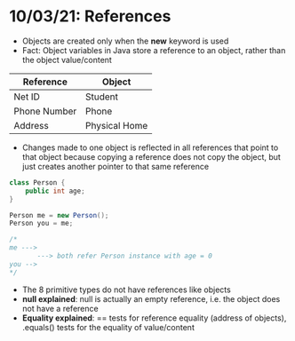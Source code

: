 # 10/03/21: References

- Objects are created only when the **new** keyword is used
- Fact: Object variables in Java store a reference to an object, rather than the object value/content

| Reference | Object |
| --------- | ------ |
| Net ID | Student |
| Phone Number | Phone |
| Address | Physical Home |

- Changes made to one object is reflected in all references that point to that object because copying a reference does not copy the object, but just creates another pointer to that same reference 

```java
class Person {
    public int age;
}

Person me = new Person();
Person you = me;

/*
me --->
       ---> both refer Person instance with age = 0
you -->
*/
```

- The 8 primitive types do not have references like objects
- **null explained**: null is actually an empty reference, i.e. the object does not have a reference
- **Equality explained**: == tests for reference equality (address of objects), .equals() tests for the equality of value/content 